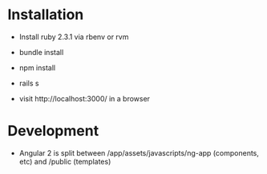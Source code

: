 # Installation

* Install ruby 2.3.1 via rbenv or rvm

* bundle install

* npm install

* rails s

* visit http://localhost:3000/ in a browser

# Development

* Angular 2 is split between /app/assets/javascripts/ng-app (components, etc) and /public (templates)
